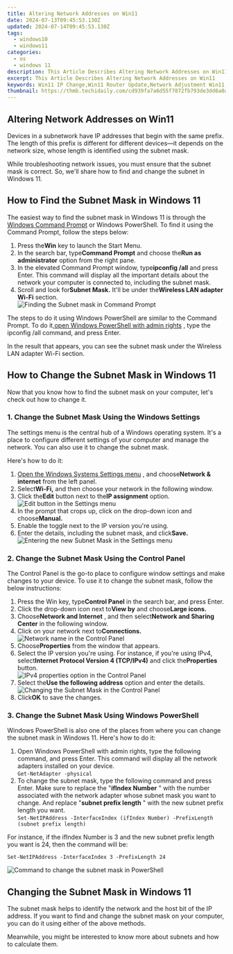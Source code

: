 ```yaml
---
title: Altering Network Addresses on Win11
date: 2024-07-13T09:45:53.130Z
updated: 2024-07-14T09:45:53.130Z
tags:
  - windows10
  - windows11
categories:
  - os
  - windows 11
description: This Article Describes Altering Network Addresses on Win11
excerpt: This Article Describes Altering Network Addresses on Win11
keywords: Win11 IP Change,Win11 Router Update,Network Adjustment Win11,Win11 MAC Alteration,Windows IP Address Editing,Win11 Gateway Reconfiguration,Win11 DHCP Modification
thumbnail: https://thmb.techidaily.com/cd939fa7a6d55f7872fb793de3dd6a0a1cf42f10f319881184a8db53e138fd0a.jpg
---
```


## Altering Network Addresses on Win11

 Devices in a subnetwork have IP addresses that begin with the same prefix. The length of this prefix is different for different devices—it depends on the network size, whose length is identified using the subnet mask.

 While troubleshooting network issues, you must ensure that the subnet mask is correct. So, we'll share how to find and change the subnet in Windows 11.

## How to Find the Subnet Mask in Windows 11

 The easiest way to find the subnet mask in Windows 11 is through the [Windows Command Prompt](https://www.makeuseof.com/tag/a-beginners-guide-to-the-windows-command-line/) or Windows PowerShell. To find it using the Command Prompt, follow the steps below:

1. Press the**Win** key to launch the Start Menu.
2. In the search bar, type**Command Prompt** and choose the**Run as administrator** option from the right pane.
3. In the elevated Command Prompt window, type**ipconfig /all** and press Enter. This command will display all the important details about the network your computer is connected to, including the subnet mask.
4. Scroll and look for**Subnet Mask.** It'll be under the**Wireless LAN adapter Wi-Fi** section.  
![Finding the Subnet mask in Command Prompt](https://static1.makeuseofimages.com/wordpress/wp-content/uploads/2023/01/finding-the-subnet-mask.jpg)

 The steps to do it using Windows PowerShell are similar to the Command Prompt. To do it,[open Windows PowerShell with admin rights](https://www.makeuseof.com/windows-11-powershell-administrator/) , type the ipconfig /all command, and press Enter.

 In the result that appears, you can see the subnet mask under the Wireless LAN adapter Wi-Fi section.

## How to Change the Subnet Mask in Windows 11

 Now that you know how to find the subnet mask on your computer, let's check out how to change it.

### 1\. Change the Subnet Mask Using the Windows Settings

 The settings menu is the central hub of a Windows operating system. It's a place to configure different settings of your computer and manage the network. You can also use it to change the subnet mask.

Here's how to do it:

1. [Open the Windows Systems Settings menu](https://www.makeuseof.com/windows-ways-to-open-system-settings/) , and choose**Network & internet** from the left panel.
2. Select**Wi-Fi,** and then choose your network in the following window.
3. Click the**Edit** button next to the**IP assignment** option.  
![Edit button in the Settings menu](https://static1.makeuseofimages.com/wordpress/wp-content/uploads/2023/01/edit-button.jpg)
4. In the prompt that crops up, click on the drop-down icon and choose**Manual.**
5. Enable the toggle next to the IP version you're using.
6. Enter the details, including the subnet mask, and click**Save.**  
![Entering the new Subnet Mask in the Settings menu](https://static1.makeuseofimages.com/wordpress/wp-content/uploads/2023/01/entering-the-new-subnet-mask.jpg)

### 2\. Change the Subnet Mask Using the Control Panel

 The Control Panel is the go-to place to configure window settings and make changes to your device. To use it to change the subnet mask, follow the below instructions:

1. Press the Win key, type**Control Panel** in the search bar, and press Enter.
2. Click the drop-down icon next to**View by** and choose**Large icons.**
3. Choose**Network and Internet** , and then select**Network and Sharing Center** in the following window.
4. Click on your network next to**Connections.**  
![Network name in the Control Panel](https://static1.makeuseofimages.com/wordpress/wp-content/uploads/2023/01/network-name.jpg)
5. Choose**Properties** from the window that appears.
6. Select the IP version you're using. For instance, if you're using IPv4, select**Internet Protocol Version 4 (TCP/IPv4)** and click the**Properties** button.  
![IPv4 properties option in the Control Panel](https://static1.makeuseofimages.com/wordpress/wp-content/uploads/2023/01/ipv4-properties.jpg)
7. Select the**Use the following address** option and enter the details.  
![Changing the Subnet Mask in the Control Panel](https://static1.makeuseofimages.com/wordpress/wp-content/uploads/2023/01/changing-the-subnet-mask.jpg)
8. Click**OK** to save the changes.

### 3\. Change the Subnet Mask Using Windows PowerShell

 Windows PowerShell is also one of the places from where you can change the subnet mask in Windows 11\. Here's how to do it:

1. Open Windows PowerShell with admin rights, type the following command, and press Enter. This command will display all the network adapters installed on your device.  
`Get-NetAdapter -physical`
2. To change the subnet mask, type the following command and press Enter. Make sure to replace the "**ifIndex Number** " with the number associated with the network adapter whose subnet mask you want to change. And replace "**subnet prefix length** " with the new subnet prefix length you want.  
`Set-NetIPAddress -InterfaceIndex (ifIndex Number) -PrefixLength (subnet prefix length)`

 For instance, if the ifIndex Number is 3 and the new subnet prefix length you want is 24, then the command will be:

`Set-NetIPAddress -InterfaceIndex 3 -PrefixLength 24`

![Command to change the subnet mask in PowerShell](https://static1.makeuseofimages.com/wordpress/wp-content/uploads/2023/01/command-to-change-the-subnet-mask.jpg)

## Changing the Subnet Mask in Windows 11

 The subnet mask helps to identify the network and the host bit of the IP address. If you want to find and change the subnet mask on your computer, you can do it using either of the above methods.

 Meanwhile, you might be interested to know more about subnets and how to calculate them.


<ins class="adsbygoogle"
     style="display:block"
     data-ad-format="autorelaxed"
     data-ad-client="ca-pub-7571918770474297"
     data-ad-slot="1223367746"></ins>



<ins class="adsbygoogle"
     style="display:block"
     data-ad-client="ca-pub-7571918770474297"
     data-ad-slot="8358498916"
     data-ad-format="auto"
     data-full-width-responsive="true"></ins>




